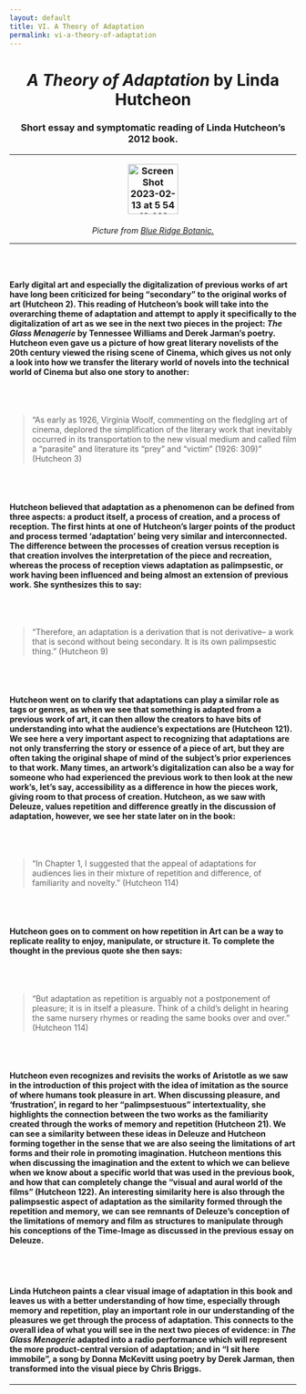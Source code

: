 ```yaml
---
layout: default
title: VI. A Theory of Adaptation
permalink: vi-a-theory-of-adaptation
---
```

<!-- Add an essay or interpretive material below this line,
using HTML or markdown.  Do not modify this file above this line -->
<h1><center><i>A Theory of Adaptation</i> by Linda Hutcheon</center>
<h3><center>Short essay and symptomatic reading of Linda Hutcheon’s 2012 book.</center>
<hr>
<p style="text-align:center;"><img width="88" alt="Screen Shot 2023-02-13 at 5 54 18 AM" src="https://user-images.githubusercontent.com/122332459/218451227-29027d95-81a2-4124-897b-06256ee57e1b.png"></p>
<h6><center>Picture from <a href="https://www.blueridgebotanic.com/blog/florilegium">Blue Ridge Botanic.</a></center>
<hr>
<br>
<h4>Early digital art and especially the digitalization of previous works of art have long been criticized for being “secondary” to the original works of art (Hutcheon 2). This reading of Hutcheon’s book will take into the overarching theme of adaptation and attempt to apply it specifically to the digitalization of art as we see in the next two pieces in the project: <i>The Glass Menagerie</i> by Tennessee Williams and Derek Jarman’s poetry. Hutcheon even gave us a picture of how great literary novelists of the 20th century viewed the rising scene of Cinema, which gives us not only a look into how we transfer the literary world of novels into the technical world of Cinema but also one story to another:</h4>
<br>
<br>
<blockquote> “As early as 1926, Virginia Woolf, commenting on the fledgling art of cinema, deplored the simplification of the literary work that inevitably occurred in its transportation to the new visual medium and called film a “parasite” and literature its “prey” and “victim” (1926: 309)” (Hutcheon 3)</blockquote>
<br>
<br>
<h4>Hutcheon believed that adaptation as a phenomenon can be defined from three aspects: a product itself, a process of creation, and a process of reception. The first hints at one of Hutcheon’s larger points of the product and process termed ‘adaptation’ being very similar and interconnected. The difference between the processes of creation versus reception is that creation involves the interpretation of the piece and recreation, whereas the process of reception views adaptation as palimpsestic, or work having been influenced and being almost an extension of previous work. She synthesizes this to say:</h4>
<br>
<br>
<blockquote> “Therefore, an adaptation is a derivation that is not derivative– a work that is second without being secondary. It is its own palimpsestic thing.” (Hutcheon 9)</blockquote>
<br>
<br>
<h4>Hutcheon went on to clarify that adaptations can play a similar role as tags or genres, as when we see that something is adapted from a previous work of art, it can then allow the creators to have bits of understanding into what the audience’s expectations are (Hutcheon 121). We see here a very important aspect to recognizing that adaptations are not only transferring the story or essence of a piece of art, but they are often taking the original shape of mind of the subject’s prior experiences to that work. Many times, an artwork’s digitalization can also be a way for someone who had experienced the previous work to then look at the new work’s, let’s say, accessibility as a difference in how the pieces work, giving room to that process of creation. Hutcheon, as we saw with Deleuze, values repetition and difference greatly in the discussion of adaptation, however, we see her state later on in the book:</h4>
<br>
<br>
<blockquote> “In Chapter 1, I suggested that the appeal of adaptations for audiences lies in their mixture of repetition and difference, of familiarity and novelty.” (Hutcheon 114)</blockquote>
<br>
<br>
<h4>Hutcheon goes on to comment on how repetition in Art can be a way to replicate reality to enjoy, manipulate, or structure it. To complete the thought in the previous quote she then says:</h4>
<br>
<br>
<blockquote> “But adaptation as repetition is arguably not a postponement of pleasure; it is in itself a pleasure. Think of a child’s delight in hearing the same nursery rhymes or reading the same books over and over.” (Hutcheon 114)</blockquote>
<br>
<br>
<h4>Hutcheon even recognizes and revisits the works of Aristotle as we saw in the introduction of this project with the idea of imitation as the source of where humans took pleasure in art. When discussing pleasure, and ‘frustration’, in regard to her “palimpsestuous” intertextuality, she highlights the connection between the two works as the familiarity created through the works of memory and repetition (Hutcheon 21). We can see a similarity between these ideas in Deleuze and Hutcheon forming together in the sense that we are also seeing the limitations of art forms and their role in promoting imagination. Hutcheon mentions this when discussing the imagination and the extent to which we can believe when we know about a specific world that was used in the previous book, and how that can completely change the “visual and aural world of the films” (Hutcheon 122). An interesting similarity here is also through the palimpsestic aspect of adaptation as the similarity formed through the repetition and memory, we can see remnants of Deleuze’s conception of the limitations of memory and film as structures to manipulate through his conceptions of the Time-Image as discussed in the previous essay on Deleuze.</h4>
<br>
<br>
<h4>Linda Hutcheon paints a clear visual image of adaptation in this book and leaves us with a better understanding of how time, especially through memory and repetition, play an important role in our understanding of the pleasures we get through the process of adaptation. This connects to the overall idea of what you will see in the next two pieces of evidence: in <i>The Glass Menagerie</i> adapted into a radio performance which will represent the more product-central version of adaptation; and in “I sit here immobile”, a song by Donna McKevitt using poetry by Derek Jarman, then transformed into the visual piece by Chris Briggs.
</h4>
<hr>
